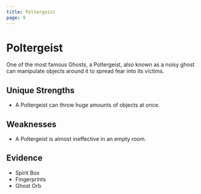 ```yaml
---
title: Poltergeist
page: 9
---
```

# Poltergeist

One of the most famous Ghosts, a Poltergeist, also known as a noisy ghost can manipulate objects around it to spread fear into its victims.

## Unique Strengths

- A Poltergeist can throw huge amounts of objects at once.

## Weaknesses

- A Poltergeist is almost ineffective in an empty room.

## Evidence

- Spirit Box
- Fingerprints
- Ghost Orb
